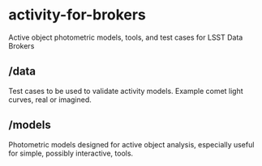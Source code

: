 # activity-for-brokers
Active object photometric models, tools, and test cases for LSST Data Brokers

## /data

Test cases to be used to validate activity models.  Example comet light curves, real or imagined.

## /models

Photometric models designed for active object analysis, especially useful for simple, possibly interactive, tools.

